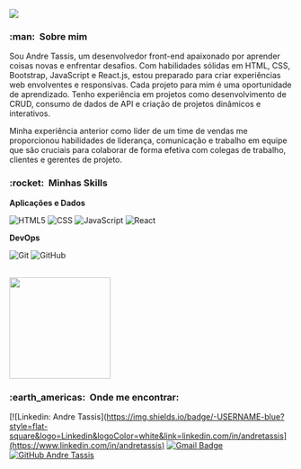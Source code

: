 ![](https://komarev.com/ghpvc/?username=AndreTassis&color=006bed)

<h3> :man: &nbsp;Sobre mim </h3>

Sou Andre Tassis, um desenvolvedor front-end apaixonado por aprender coisas novas e enfrentar desafios. Com habilidades sólidas em HTML, CSS, Bootstrap, JavaScript e React.js, estou preparado para criar experiências web envolventes e responsivas. Cada projeto para mim é uma oportunidade de aprendizado. Tenho experiência em projetos como desenvolvimento de CRUD, consumo de dados de API e criação de projetos dinâmicos e interativos. 

Minha experiência anterior como líder de um time de vendas me proporcionou habilidades de liderança, comunicação e trabalho em equipe que são cruciais para colaborar de forma efetiva com colegas de trabalho, clientes e gerentes de projeto.

<h3> :rocket: &nbsp;Minhas Skills </h3>

**Aplicações e Dados**
 
  ![HTML5](https://img.shields.io/badge/-HTML5-333333?style=flat&logo=HTML5)
  ![CSS](https://img.shields.io/badge/-CSS-333333?style=flat&logo=CSS3&logoColor=1572B6)
  ![JavaScript](https://img.shields.io/badge/-JavaScript-333333?style=flat&logo=javascript)
  ![React](https://img.shields.io/badge/-React-333333?style=flat&logo=react)
  
**DevOps**

  ![Git](https://img.shields.io/badge/-Git-333333?style=flat&logo=git)
  ![GitHub](https://img.shields.io/badge/-GitHub-333333?style=flat&logo=github)
  
<br/>

<a href="https://github.com/andretassis">
  <img height="180em" src="https://github-readme-stats.vercel.app/api?username=AndreTassis&theme=dracula&show_icons=true" />
</a>

<br/>

<h3> :earth_americas: &nbsp;Onde me encontrar: </h3> 

[![Linkedin: Andre Tassis](https://img.shields.io/badge/-USERNAME-blue?style=flat-square&logo=Linkedin&logoColor=white&link=linkedin.com/in/andretassis](https://www.linkedin.com/in/andretassis)
[![Gmail Badge](https://img.shields.io/badge/-tassisandre@gmail.com-006bed?style=flat-square&logo=Gmail&logoColor=white&link=mailto:tassisandre@gmail.com)](mailto:tassisandre@gmail.com)
[![GitHub Andre Tassis]( https://img.shields.io/github/followers/AndreTassis?label=follow&style=social)](https://www.github.com/andretassis)
